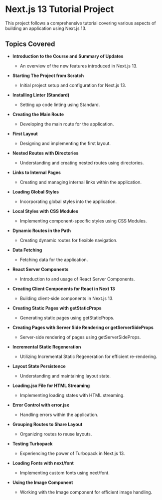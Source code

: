 # Next.js 13 Tutorial Project

This project follows a comprehensive tutorial covering various aspects of building an application using Next.js 13.

## Topics Covered

- **Introduction to the Course and Summary of Updates**

  - An overview of the new features introduced in Next.js 13.

- **Starting The Project from Scratch**

  - Initial project setup and configuration for Next.js 13.

- **Installing Linter (Standard)**

  - Setting up code linting using Standard.

- **Creating the Main Route**

  - Developing the main route for the application.

- **First Layout**

  - Designing and implementing the first layout.

- **Nested Routes with Directories**

  - Understanding and creating nested routes using directories.

- **Links to Internal Pages**

  - Creating and managing internal links within the application.

- **Loading Global Styles**

  - Incorporating global styles into the application.

- **Local Styles with CSS Modules**

  - Implementing component-specific styles using CSS Modules.

- **Dynamic Routes in the Path**

  - Creating dynamic routes for flexible navigation.

- **Data Fetching**

  - Fetching data for the application.

- **React Server Components**

  - Introduction to and usage of React Server Components.

- **Creating Client Components for React in Next 13**

  - Building client-side components in Next.js 13.

- **Creating Static Pages with getStaticProps**

  - Generating static pages using getStaticProps.

- **Creating Pages with Server Side Rendering or getServerSideProps**

  - Server-side rendering of pages using getServerSideProps.

- **Incremental Static Regeneration**

  - Utilizing Incremental Static Regeneration for efficient re-rendering.

- **Layout State Persistence**

  - Understanding and maintaining layout state.

- **Loading.jsx File for HTML Streaming**

  - Implementing loading states with HTML streaming.

- **Error Control with error.jsx**

  - Handling errors within the application.

- **Grouping Routes to Share Layout**

  - Organizing routes to reuse layouts.

- **Testing Turbopack**

  - Experiencing the power of Turbopack in Next.js 13.

- **Loading Fonts with next/font**

  - Implementing custom fonts using next/font.

- **Using the Image Component**
  - Working with the Image component for efficient image handling.
